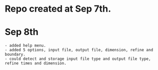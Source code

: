 # Repo created at Sep 7th.

# Sep 8th

	- added help menu.
	- added 5 options, input file, output file, dimension, refine and boundary.
	- could detect and storage input file type and output file type, refine times and dimension.
